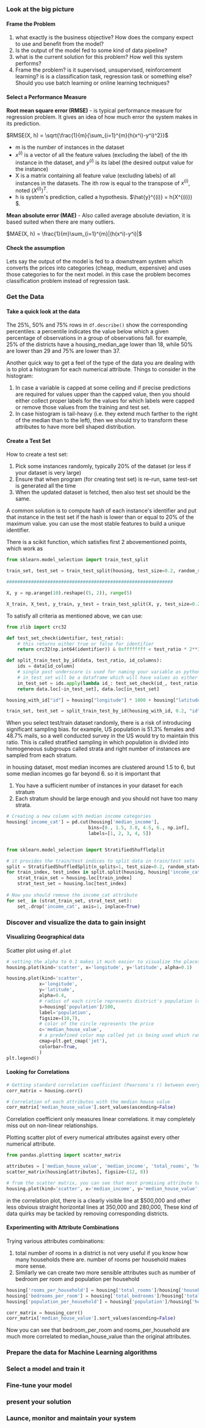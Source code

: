 ### Look at the big picture

#### Frame the Problem

1. what exactly is the business objective? How does the company expect to use and benefit from the model?
2. Is the output of the model fed to some kind of data pipeline?
3. what is the current solution for this problem? How well this system performs?
4. Frame the problem? is it supervised, unsupervised, reinforcement learning? is is a classification task, regression task or something else? Should you use batch learning or online learning techniques?

#### Select a Performance Measure

**Root mean square error (RMSE)** - is typical performance measure for regression problem. It gives an idea of how much error the system makes in its prediction.

$RMSE(X, h) = \sqrt{\frac{1}{m}{\sum_{i=1}^{m}(h(x^i)-y^i)^2}}$

- m is the number of instances in the dataset
- $x^{(i)}$ is a vector of all the feature values (excluding the label) of the ith instance in the dataset, and $y^{(i)}$ is its label (the desired output value for the instance)
-  X is a matrix containing all feature value (excluding labels) of all instances in the datasets. The ith row is equal to the transpose of $x^{(i)}$, noted $(X^{(i)})^{T}$. 
- h is system's prediction, called a hypothesis. $\hat{y}^{(i)} = h(X^{(i)}) $.

**Mean absolute error (MAE)** - Also called average absolute deviation, it is based suited when there are many outliers. 

$MAE(X, h) = \frac{1}{m}\sum_{i=1}^{m}|(h(x^i)-y^i)|$

#### Check the assumption

Lets say the output of the model is fed to a downstream system which converts the prices into categories (cheap, medium, expensive) and uses those categories to for the next model. in this case the problem becomes classification problem instead of regression task. 

### Get the Data

#### Take a quick look at the data

The 25%, 50% and 75% rows in ```df.describe()``` show the corresponding percentiles: a percentile indicates the value below which a given percentage of observations in a group of observations fall. for example, 25% of the districts have a housing_median_age lower than 18, while 50% are lower than 29 and 75% are lower than 37.

Another quick way to get a feel of the type of the data you are dealing with is to plot a histogram for each numerical attribute. Things to consider in the histogram:

1. In case a variable is capped at some ceiling and if precise predictions are required for values upper than the capped value, then you should either collect proper labels for the values for which labels were capped or remove those values from the training and test set.
2. In case histogram is tail-heavy (i.e. they extend much farther to the right of the median than to the left), then we should try to transform these attributes to have more bell shaped distribution.

#### Create a Test Set

How to create a test set:

1. Pick some instances randomly, typically 20% of the dataset (or less if your dataset is very large)
2. Ensure that when program (for creating test set) is re-run, same test-set is generated all the time
3. When the updated dataset is fetched, then also test set should be the same.

A common solution is to compute hash of each instance's identifier and put that instance in the test set if the hash is lower than or equal to 20% of the maximum value. you can use the most stable features to build a unique identifier.

There is a scikit function, which satisfies first 2 abovementioned points, which work as

```python
from sklearn.model_selection import train_test_split

train_set, test_set = train_test_split(housing, test_size=0.2, random_state=42)

#############################################################

X, y = np.arange(10).reshape((5, 2)), range(5)

X_train, X_test, y_train, y_test = train_test_split(X, y, test_size=0.2, random_state=42)
```

To satisfy all criteria as mentioned above, we can use:

```python
from zlib import crc32

def test_set_check(identifier, test_ratio):
    # this returns either true or false for identifier
    return crc32(np.int64(identifier)) & 0xffffffff < test_ratio * 2**32

def split_train_test_by_id(data, test_ratio, id_columns):
    ids = data[id_column]
    # single post underscore is used for naming your variable as python keywords and to avoid clash
    # in_test_set will be a dataframe which will have values as either true or false for each value of index
    in_test_set = ids.apply(lambda id_: test_set_check(id_, test_ratio))
    return data.loc[~in_test_set], data.loc[in_test_set]

housing_with_id["id"] = housing["longitude"] * 1000 + housing["latitude"]

train_set, test_set = split_train_test_by_id(housing_with_id, 0.2, "id")
```

When you select test/train dataset randomly, there is a risk of introducing significant sampling bias. for example, US population is 51.3% females and 48.7% mails, so a well conducted survey in the US would try to maintain this ratio. This is called stratified sampling in which population is divided into homogeneous subgroups called strata and right number of instances are sampled from each stratum.

in housing dataset, most median incomes are clustered around 1.5 to 6, but some median incomes go far beyond 6. so it is important that

1. You have a sufficient number of instances in your dataset for each stratum
2. Each stratum should be large enough and you should not have too many strata.

```python
# Creating a new column with median income categories 
housing['income_cat'] = pd.cut(housing['median_income'], 
                              bins=[0., 1.5, 3.0, 4.5, 6., np.inf],
                              labels=[1, 2, 3, 4, 5])


from sklearn.model_selection import StratifiedShuffleSplit

# it provides the train/test indices to split data in train/test sets
split = StratifiedShuffledSplit(n_splits=1, test_size=0.2, random_state=42)
for train_index, test_index in split.split(housing, housing['income_cat']):
    strat_train_set = housing.loc[train_index]
    strat_test_set = housing.loc[test_index]
    
# Now you should remove the income_cat attribute
for set_ in (strat_train_set, strat_test_set):
    set_.drop('income_cat', axis=1, inplace=True)
```



### Discover and visualize the data to gain insight

#### Visualizing Geographical data

Scatter plot using `df.plot`

```python
# setting the alpha to 0.1 makes it much easier to visualize the places where there is a high density of data points
housing.plot(kind='scatter', x='longitude', y='latitude', alpha=0.1)
```

```python
housing.plot(kind='scatter',
            x='longitude',
            y='latitude',
            alpha=0.4,
            # radius of each circle represents district's population (option s) 
            s=housing['population']/100,
            label='population',
            figsize=(10,7),
            # color of the circle represents the price
            c='median_house_value',
            # a predefined color map called jet is being used which ranges from blue (low value) to red (high value)
            cmap=plt.get_cmap('jet'),
            colorbar=True,
            )
plt.legend()
```

#### Looking for Correlations

```python
# Getting standard correlation coefficient (Pearsons's r) between every pair of attributes
corr_matrix = housing.corr()

# Correlation of each attributes with the median house value
corr_matrix['median_house_value'].sort_values(ascending=False)
```

Correlation coefficient only measures linear correlations. it may completely miss out on non-linear relationships.

Plotting scatter plot of every numerical attributes against every other numerical attribute.

```python
from pandas.plotting import scatter_matrix

attributes = ['median_house_value', 'median_income', 'total_rooms', 'housing_median_age']
scatter_matrix(housing[attributes], figsize=(12, 8))

# from the scatter matrix, you can see that most promising attribute to predict the median house value is the median income.
housing.plot(kind='scatter', x='median_income', y='median_house_value', alpha=0.1)
```

in the correlation plot, there is a clearly visible line at $500,000 and other less obvious straight horizontal lines at 350,000 and 280,000, These kind of data quirks may be tackled by removing corresponding districts.

#### Experimenting with Attribute Combinations

Trying various attributes combinations:

1. total number of rooms in a district is not very useful if you know how many households there are. number of rooms per household makes more sense.
2. Similarly we can create two more sensible attributes such as number of bedroom per room and population per household

```python
housing['rooms_per_household'] = housing['total_rooms']/housing['households']
housing['bedrooms_per_room'] = housing['total_bedrooms']/housing['total_rooms']
housing['population_per_household'] = housing['population']/housing['households']
```

```python
corr_matrix = housing_corr()
corr_matrix['median_house_value'].sort_values(ascending=False)
```

Now you can see that bedroom_per_room and rooms_per_household are much more correlated to median_house_value than the original attributes.

### Prepare the data for Machine Learning algorithms

### Select a model and train it

### Fine-tune your model

### present your solution

### Launce, monitor and maintain your system

